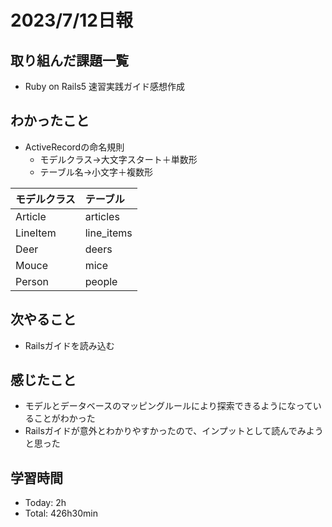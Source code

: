 # 2023/7/12日報

## 取り組んだ課題一覧
- Ruby on Rails5 速習実践ガイド感想作成

## わかったこと
- ActiveRecordの命名規則
  - モデルクラス→大文字スタート＋単数形
  - テーブル名→小文字＋複数形

|モデルクラス|テーブル|
|:--|:--|
|Article|articles|
|LineItem|line_items|
|Deer|deers|
|Mouce|mice|
|Person|people|

## 次やること
- Railsガイドを読み込む

## 感じたこと
- モデルとデータベースのマッピングルールにより探索できるようになっていることがわかった
- Railsガイドが意外とわかりやすかったので、インプットとして読んでみようと思った

## 学習時間
- Today: 2h
- Total: 426h30min
  
